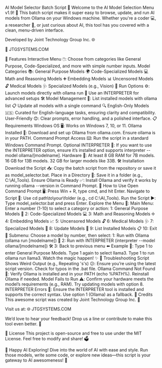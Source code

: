 AI Model Selector Batch Script 🚀
Welcome to the AI Model Selection Menu v1.9! 🎉 This batch script makes it super easy to browse, update, and run AI models from Ollama on your Windows machine. Whether you're a coder 💻, a researcher 🔬, or just curious about AI, this tool has you covered with a clean, menu-driven interface.

Developed by Joint Technology Group Inc. 🌐

🔗 JTGSYSTEMS.COM

🌟 Features
Interactive Menu 🖱️: Choose from categories like General Purpose, Code-Specialized, and more with simple number inputs.
Model Categories 📚:
General Purpose Models 🌍
Code-Specialized Models 💻
Math and Reasoning Models ➕
Embedding Models 📊
Uncensored Models 🔓
Medical Models 🩺
Specialized Models (e.g., Vision) 📸
Run Options ⚙️:
Launch models directly with ollama run 🚀
Use an INTERPRETER for advanced setups 🛠️
Model Management 🔄:
List installed models with ollama list 📋
Update all models with a single command 🔍
English-Only Models 🇺🇸: Curated for English-language tasks, ensuring clarity and compatibility.
User-Friendly 😊: Clear prompts, error handling, and a polished interface.
📋 Requirements
Windows OS 🖥️: Works on Windows 7, 10, or 11.
Ollama Installed 🧠: Download and set up Ollama from ollama.com. Ensure ollama is in your PATH.
Command Prompt Access ⌨️: Run the script in a standard Windows Command Prompt.
Optional INTERPRETER 🔧: If you want to use the INTERPRETER option, ensure it’s installed and supports interpreter --model ollama/[modelname].
Hardware 💪:
At least 8 GB RAM for 7B models.
16 GB for 13B models.
32 GB for larger models like 33B.
🛠️ Installation
Download the Script 📥:
Copy the batch script from the repository or save it as model_selector.bat.
Place in a Directory 📂:
Save it in a folder (e.g., C:\AI_Tools).
Ensure Ollama is Ready ✅:
Install Ollama and verify it works by running ollama --version in Command Prompt.
🚀 How to Use
Open Command Prompt 🖥️:
Press Win + R, type cmd, and hit Enter.
Navigate to Script 📍:
Use cd path\to\your\folder (e.g., cd C:\AI_Tools).
Run the Script ▶️:
Type model_selector.bat and press Enter.
Explore the Menu 🧭:
Main Menu: Enter a number (1-10) to select a category or action:
1: General Purpose Models 🌟
2: Code-Specialized Models 💻
3: Math and Reasoning Models ➗
4: Embedding Models 📈
5: Uncensored Models 🔓
6: Medical Models 🩺
7: Specialized Models 📸
8: Update Models 🔄
9: List Installed Models 📋
10: Exit 🚪
Submenu: Choose a model by number, then select:
1: Run with Ollama (ollama run [modelname]) 🚀
2: Run with INTERPRETER (interpreter --model ollama/[modelname]) 🛠️
3: Back to previous menu ⬅️
Example 🌈:
Type 1 to enter General Purpose Models.
Type 1 again to select llama3.
Type 1 to run ollama run llama3.
Watch the magic happen! ✨
🐛 Troubleshooting
Script Shows Weird Output (e.g., Repeating 's's) 😕:
Ensure you’re using the latest script version.
Check for typos in the .bat file.
Ollama Command Not Found 🚫:
Verify Ollama is installed and in your PATH (echo %PATH%).
Reinstall Ollama if needed.
Model Fails to Run ⚠️:
Confirm your hardware meets the model’s requirements (e.g., RAM).
Try updating models with option 8.
INTERPRETER Errors 🛑:
Ensure the INTERPRETER tool is installed and supports the correct syntax.
Use option 1 (Ollama) as a fallback.
🙌 Credits
This awesome script was created by Joint Technology Group Inc. 🎉

Visit us at: 🌐 JTGSYSTEMS.COM

We’d love to hear your feedback! Drop us a line or contribute to make this tool even better. 💬

📜 License
This project is open-source and free to use under the MIT License. Feel free to modify and share! 🗳️

🌈 Happy AI Exploring!
Dive into the world of AI with ease and style. Run those models, write some code, or explore new ideas—this script is your gateway to AI awesomeness! 🎇

